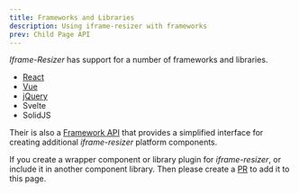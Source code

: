 ```yaml
---
title: Frameworks and Libraries
description: Using iframe-resizer with frameworks
prev: Child Page API
---
```


_Iframe-Resizer_ has support for a number of frameworks and libraries.

- [React](/frameworks/react)
- [Vue](/frameworks/vue3)
- [jQuery](/frameworks/jquery)
- Svelte
- SolidJS
<!-- - Angular -->

Their is also a [Framework API](/frameworks/api) that provides a simplified interface for creating additional _iframe-resizer_ platform components.

If you create a wrapper component or library plugin for _iframe-resizer_, or include it in another component library. Then please create a [PR](https://github.com/iframe-resizer/docs/pulls) to add it to this page.
